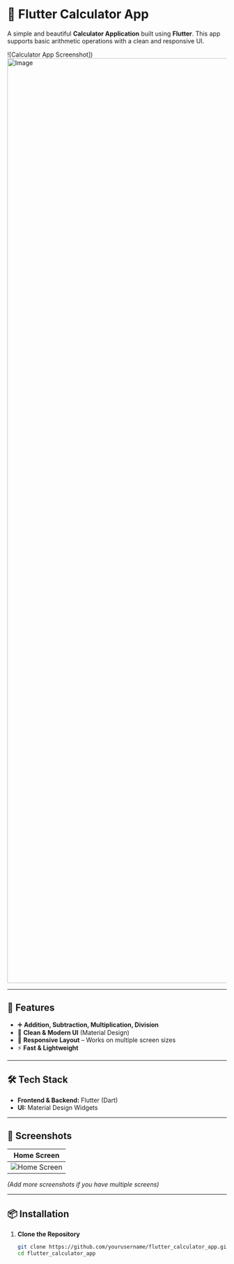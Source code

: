 # 🧮 Flutter Calculator App

A simple and beautiful **Calculator Application** built using **Flutter**. This app supports basic arithmetic operations with a clean and responsive UI.

![Calculator App Screenshot])  
<img width="5710" height="2120" alt="Image" src="https://github.com/user-attachments/assets/7e0b1152-2d71-45f1-920f-8c7b8e73f711" />

---

## 🚀 Features

- ➕ **Addition, Subtraction, Multiplication, Division**
- 🎨 **Clean & Modern UI** (Material Design)
- 📱 **Responsive Layout** – Works on multiple screen sizes
- ⚡ **Fast & Lightweight**

---

## 🛠️ Tech Stack

- **Frontend & Backend:** Flutter (Dart)
- **UI:** Material Design Widgets

---

## 📸 Screenshots

| Home Screen |
|-------------|
| ![Home Screen](assets/screenshot.png) |

*(Add more screenshots if you have multiple screens)*

---

## 📦 Installation

1. **Clone the Repository**
   ```bash
   git clone https://github.com/yourusername/flutter_calculator_app.git
   cd flutter_calculator_app
